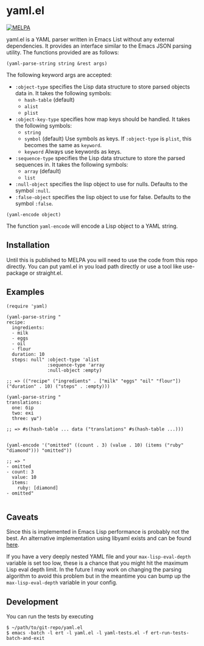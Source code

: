 # yaml.el

[![MELPA](https://melpa.org/packages/yaml-badge.svg)](https://melpa.org/#/yaml)

yaml.el is a YAML parser written in Emacs List without any external
dependencies.  It provides an interface similar to the Emacs JSON
parsing utility.  The functions provided are as follows:

``` emacs-lisp
(yaml-parse-string string &rest args)
```

The following keyword args are accepted:

- `:object-type` specifies the Lisp data structure to store parsed
  objects data in.  It takes the following symbols:
  - `hash-table` (default)
  - `alist`
  - `plist`
- `:object-key-type` specifies how map keys should be handled. It takes the following symbols:
  - `string`
  - `symbol` (default) Use symbols as keys.  If `:object-type` is `plist`, this becomes the same as `keyword`.
  - `keyword` Always use keywords as keys.
- `:sequence-type` specifies the Lisp data structure to store the
  parsed sequences in.  It takes the following symbols:
  - `array` (default)
  - `list`
- `:null-object` specifies the lisp object to use for nulls.  Defaults
  to the symbol `:null`.
- `:false-object` specifies the lisp object to use for false.
  Defaults to the symbol `:false`.

```emacs-lisp
(yaml-encode object)
```

The function `yaml-encode` will encode a Lisp object to a YAML string.


## Installation

Until this is published to MELPA you will need to use the code from this repo directly.
You can put yaml.el in you load path directly or use a tool like use-package or straight.el.


## Examples

``` emacs-lisp
(require 'yaml)

(yaml-parse-string "
recipe:
  ingredients:
  - milk
  - eggs
  - oil
  - flour
  duration: 10
  steps: null" :object-type 'alist
               :sequence-type 'array
               :null-object :empty)

;; => (("recipe" ("ingredients" . ["milk" "eggs" "oil" "flour"]) ("duration" . 10) ("steps" . :empty)))

(yaml-parse-string "
translations:
  one: бір
  two: екі
  three: үш")

;; => #s(hash-table ... data ("translations" #s(hash-table ...)))


(yaml-encode '("omitted" ((count . 3) (value . 10) (items ("ruby" "diamond"))) "omitted"))

;; => "
- omitted
- count: 3
  value: 10
  items:
    ruby: [diamond]
- omitted"


```

## Caveats

Since this is implemented in Emacs Lisp performance is probably not the best.  An alternative implementation using libyaml exists and can be found [here](https://github.com/syohex/emacs-libyaml).

If you have a very deeply nested YAML file and your `max-lisp-eval-depth` variable is set too low, these is a chance that you might hit the maximum Lisp eval depth limit.  In the future I may work on changing the parsing algorithm to avoid this problem but in the meantime you can bump up the `max-lisp-eval-depth` variable in your config.

## Development

You can run the tests by executing

```
$ ~/path/to/git-repo/yaml.el
$ emacs -batch -l ert -l yaml.el -l yaml-tests.el -f ert-run-tests-batch-and-exit
```
